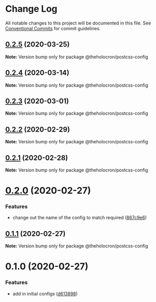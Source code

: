 # Change Log

All notable changes to this project will be documented in this file.
See [Conventional Commits](https://conventionalcommits.org) for commit guidelines.

## [0.2.5](https://github.com/the-holocron/threepio/compare/@theholocron/postcss-config@0.2.4...@theholocron/postcss-config@0.2.5) (2020-03-25)

**Note:** Version bump only for package @theholocron/postcss-config





## [0.2.4](https://github.com/the-holocron/threepio/compare/@theholocron/postcss-config@0.2.3...@theholocron/postcss-config@0.2.4) (2020-03-14)

**Note:** Version bump only for package @theholocron/postcss-config





## [0.2.3](https://github.com/the-holocron/threepio/compare/@theholocron/postcss-config@0.2.2...@theholocron/postcss-config@0.2.3) (2020-03-01)

**Note:** Version bump only for package @theholocron/postcss-config





## [0.2.2](https://github.com/the-holocron/threepio/compare/@theholocron/postcss-config@0.2.1...@theholocron/postcss-config@0.2.2) (2020-02-29)

**Note:** Version bump only for package @theholocron/postcss-config





## [0.2.1](https://github.com/the-holocron/threepio/compare/@theholocron/postcss-config@0.2.0...@theholocron/postcss-config@0.2.1) (2020-02-28)

**Note:** Version bump only for package @theholocron/postcss-config





# [0.2.0](https://github.com/the-holocron/threepio/compare/@theholocron/postcss-config@0.1.1...@theholocron/postcss-config@0.2.0) (2020-02-27)


### Features

* change out the name of the config to match required ([867c9e6](https://github.com/the-holocron/threepio/commit/867c9e6682220addee8c08af5423012c802ee54e))





## [0.1.1](https://github.com/the-holocron/threepio/compare/@theholocron/postcss-config@0.1.0...@theholocron/postcss-config@0.1.1) (2020-02-27)

**Note:** Version bump only for package @theholocron/postcss-config





# 0.1.0 (2020-02-27)


### Features

* add in initial configs ([d613898](https://github.com/the-holocron/threepio/commit/d613898f18bb20b7fc879d80c15f025555de2765))
